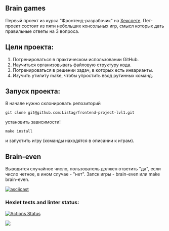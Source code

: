 ## Brain games
Первый проект из курса "Фронтенд-разрабочик" на [Хекслете](https://ru.hexlet.io/my). Пет-проект состоит из пяти небольших консольных игр, смысл которых дать правильные ответы на 3 вопроса. 

## Цели проекта:
1. Потренироваться в практическом использовании GitHub.
2. Научиться организовывать файловую структуру кода. 
3. Потренироваться в решении задач, в которых есть инварианты.  
4. Изучить утилиту make, чтобы упростить ввод рутинных команд.

## Запуск проекта:
В начале нужно склонировать репозиторий
```
git clone git@github.com:Listag/frontend-project-lvl1.git
```
установить зависимости!
```
make install
```
и запустить игру (команды находятся в описании к играм).

## Brain-even
Выводится случайное число, пользователь должен ответить "да", если число четное, в ином случае - "нет". Запск игры - brain-even или make brain-even.

[![asciicast](https://asciinema.org/a/dPUZGaNbBKVkHa9jpqslNFMyR.svg)](https://asciinema.org/a/dPUZGaNbBKVkHa9jpqslNFMyR)

### Hexlet tests and linter status:

[![Actions Status](https://github.com/Listag/frontend-project-lvl1/workflows/hexlet-check/badge.svg)](https://github.com/Listag/frontend-project-lvl1/actions)

<a href="https://codeclimate.com/github/codeclimate/codeclimate/test_coverage"><img src="https://api.codeclimate.com/v1/badges/a99a88d28ad37a79dbf6/test_coverage" /></a>
